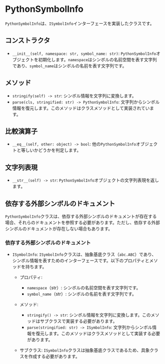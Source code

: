 # PythonSymbolInfo

`PythonSymbolInfo`は、`ISymbolInfo`インターフェースを実装したクラスです。

## コンストラクタ

- `__init__(self, namespace: str, symbol_name: str)`: `PythonSymbolInfo`オブジェクトを初期化します。`namespace`はシンボルの名前空間を表す文字列であり、`symbol_name`はシンボルの名前を表す文字列です。

## メソッド

- `stringify(self) -> str`: シンボル情報を文字列に変換します。
- `parse(cls, stringified: str) -> PythonSymbolInfo`: 文字列からシンボル情報を復元します。このメソッドはクラスメソッドとして実装されています。

## 比較演算子

- `__eq__(self, other: object) -> bool`: 他の`PythonSymbolInfo`オブジェクトと等しいかどうかを判定します。

## 文字列表現

- `__str__(self) -> str`: `PythonSymbolInfo`オブジェクトの文字列表現を返します。

## 依存する外部シンボルのドキュメント

`PythonSymbolInfo`クラスは、依存する外部シンボルのドキュメントが存在する場合、それらのドキュメントを参照する必要があります。ただし、依存する外部シンボルのドキュメントが存在しない場合もあります。

### 依存する外部シンボルのドキュメント

- `ISymbolInfo`: `ISymbolInfo`クラスは、抽象基底クラス（`abc.ABC`）であり、シンボル情報を表すためのインターフェースです。以下のプロパティとメソッドを持ちます。

  - プロパティ:
    - `namespace`（str）: シンボルの名前空間を表す文字列です。
    - `symbol_name`（str）: シンボルの名前を表す文字列です。

  - メソッド:
    - `stringify() -> str`: シンボル情報を文字列に変換します。このメソッドはサブクラスで実装する必要があります。
    - `parse(stringified: str) -> ISymbolInfo`: 文字列からシンボル情報を復元します。このメソッドはクラスメソッドとして実装する必要があります。

  - サブクラス: `ISymbolInfo`クラスは抽象基底クラスであるため、具象クラスを作成する必要があります。